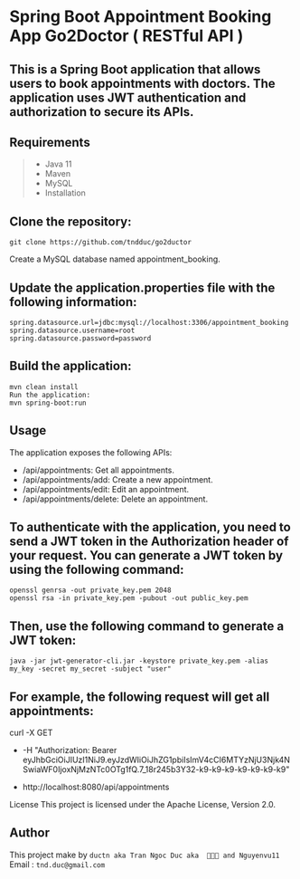# Spring Boot Appointment Booking App Go2Doctor ( RESTful API )

## This is a Spring Boot application that allows users to book appointments with doctors. The application uses JWT authentication and authorization to secure its APIs.

## Requirements
> - Java 11
> - Maven
> - MySQL
> - Installation
## Clone the repository:
```
git clone https://github.com/tndduc/go2ductor
```
Create a MySQL database named appointment_booking.

## Update the application.properties file with the following information:
```
spring.datasource.url=jdbc:mysql://localhost:3306/appointment_booking
spring.datasource.username=root
spring.datasource.password=password
```
## Build the application:
```
mvn clean install
Run the application:
mvn spring-boot:run
```
## Usage
The application exposes the following APIs:

- /api/appointments: Get all appointments.
- /api/appointments/add: Create a new appointment.
- /api/appointments/edit: Edit an appointment.
- /api/appointments/delete: Delete an appointment.
## To authenticate with the application, you need to send a JWT token in the Authorization header of your request. You can generate a JWT token by using the following command:
```
openssl genrsa -out private_key.pem 2048
openssl rsa -in private_key.pem -pubout -out public_key.pem
```
## Then, use the following command to generate a JWT token:
```
java -jar jwt-generator-cli.jar -keystore private_key.pem -alias my_key -secret my_secret -subject "user"
```
## For example, the following request will get all appointments:

curl -X GET 

- -H "Authorization: Bearer eyJhbGciOiJIUzI1NiJ9.eyJzdWIiOiJhZG1pbiIsImV4cCI6MTYzNjU3Njk4NSwiaWF0IjoxNjMzNTc0OTg1fQ.7_18r245b3Y32-k9-k9-k9-k9-k9-k9-k9" 

- http://localhost:8080/api/appointments

License
This project is licensed under the Apache License, Version 2.0.
## Author 
This project make by `ductn aka Tran Ngoc Duc aka  🦆🦆🦆 and Nguyenvu11`
Email : `tnd.duc@gmail.com`
